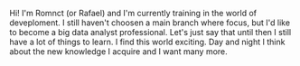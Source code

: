 Hi! I'm Romnct (or Rafael) and I'm currently training in the world of deveploment. I still haven't choosen a main branch where focus, but I'd like to become a big data analyst professional. Let's just say that until then I still have a lot of things to learn. I find this world exciting. Day and night I think about the new knowledge I acquire and I want many more.

<!---
Romnct/Romnct is a ✨ special ✨ repository because its `README.md` (this file) appears on your GitHub profile.
You can click the Preview link to take a look at your changes.
--->
